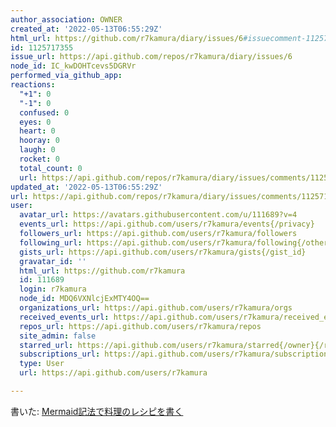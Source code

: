 ```yaml
---
author_association: OWNER
created_at: '2022-05-13T06:55:29Z'
html_url: https://github.com/r7kamura/diary/issues/6#issuecomment-1125717355
id: 1125717355
issue_url: https://api.github.com/repos/r7kamura/diary/issues/6
node_id: IC_kwDOHTcevs5DGRVr
performed_via_github_app: 
reactions:
  "+1": 0
  "-1": 0
  confused: 0
  eyes: 0
  heart: 0
  hooray: 0
  laugh: 0
  rocket: 0
  total_count: 0
  url: https://api.github.com/repos/r7kamura/diary/issues/comments/1125717355/reactions
updated_at: '2022-05-13T06:55:29Z'
url: https://api.github.com/repos/r7kamura/diary/issues/comments/1125717355
user:
  avatar_url: https://avatars.githubusercontent.com/u/111689?v=4
  events_url: https://api.github.com/users/r7kamura/events{/privacy}
  followers_url: https://api.github.com/users/r7kamura/followers
  following_url: https://api.github.com/users/r7kamura/following{/other_user}
  gists_url: https://api.github.com/users/r7kamura/gists{/gist_id}
  gravatar_id: ''
  html_url: https://github.com/r7kamura
  id: 111689
  login: r7kamura
  node_id: MDQ6VXNlcjExMTY4OQ==
  organizations_url: https://api.github.com/users/r7kamura/orgs
  received_events_url: https://api.github.com/users/r7kamura/received_events
  repos_url: https://api.github.com/users/r7kamura/repos
  site_admin: false
  starred_url: https://api.github.com/users/r7kamura/starred{/owner}{/repo}
  subscriptions_url: https://api.github.com/users/r7kamura/subscriptions
  type: User
  url: https://api.github.com/users/r7kamura

---
```

書いた: [Mermaid記法で料理のレシピを書く](https://r7kamura.com/articles/2022-05-13-mermaid-recipe-memo)